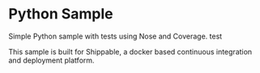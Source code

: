 Python Sample
=====================

Simple Python sample with tests using Nose and Coverage.
test

This sample is built for Shippable, a docker based continuous integration and deployment platform.
